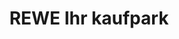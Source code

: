---
title: "REWE Ihr kaufpark"
url: /bottrop/rewe-ihr-kaufpark-rentforter-strasse/
shop: Supermarkt
---